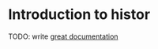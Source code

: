 # Introduction to histor

TODO: write [great documentation](http://jacobian.org/writing/what-to-write/)
